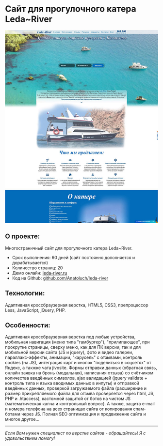 # Сайт для прогулочного катера Leda~River

[![Скриншот проекта](./img/project-prev.jpg)](https://leda-river.ru)

## О проекте:

Многостраничный сайт для прогулочного катера Leda~River.

- Срок выполнения: 60 дней (сайт постоянно дополняется и дорабатывается)
- Количество страниц: 20
- Демо онлайн: [leda-river.ru](https://leda-river.ru)
- Код на Github: [github.com/Anatoluch/leda-river](https://github.com/Anatoluch/leda-river)

## Технологии:

Адаптивная кроссбраузерная верстка, HTML5, CSS3, препроцессор Less, JavaScript, jQuery, PHP.

## Особенности:

Адаптивная кроссбраузерная верстка под любые устройства, мобильная навигация (меню типа "гамбургер"), "прилипающее", при прокрутке страницы, сверху меню, как для ПК версии, так и для мобильной версии сайта (JS и jquery), фото и видео галереи, параллакс-эффекты, анимации, "карусель" с отзывами, контроль cookies (на JS), интеграция карт и кнопок "поделиться в соцсетях" от Яндекс, а такжке чата jivosite. Формы отправки данных (обратная связь, онлайн заявка на бронь (модальная), написания отзыва) со счётчиком количества введённых символов, ajax валидацией (jquery validate + контроль типа и языка вводимых данных в инпуты) и отправкой введённых данных, проверкой загружаемого файла (расширение и размер прикрепляемого файла для отзыва проверяется через html, JS, PHP и .htaccess), кастомной защитой от ботов на чистом JS (математическая капча и контрольный вопрос). А также, защита e-mail и номера телефона на всех страницах сайта от копирования спам-ботами через JS. Полная SEO оптимизация и продвижение сайта и многое другое...

---

_Если Вам нужен специалист по верстке сайтов - обращайтесь! Я с удовольствием помогу!_
